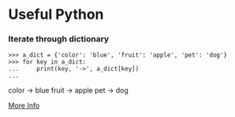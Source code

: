 # Useful Python

### Iterate through dictionary

```
>>> a_dict = {'color': 'blue', 'fruit': 'apple', 'pet': 'dog'}
>>> for key in a_dict:
...     print(key, '->', a_dict[key])
...
```
color -> blue
fruit -> apple
pet -> dog

[More Info](https://realpython.com/iterate-through-dictionary-python/)
